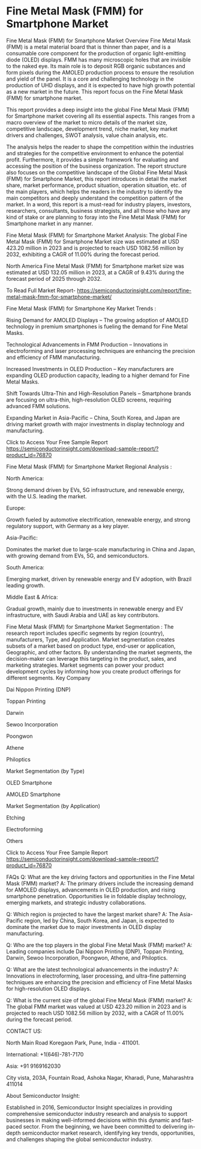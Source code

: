 <h1>Fine Metal Mask (FMM) for Smartphone Market</h1>
Fine Metal Mask (FMM) for Smartphone Market Overview
Fine Metal Mask (FMM) is a metal material board that is thinner than paper, and is a consumable core component for the production of organic light-emitting diode (OLED) displays. FMM has many microscopic holes that are invisible to the naked eye. Its main role is to deposit RGB organic substances and form pixels during the AMOLED production process to ensure the resolution and yield of the panel. It is a core and challenging technology in the production of UHD displays, and it is expected to have high growth potential as a new market in the future. This report focus on the Fine Metal Mask (FMM) for smartphone market.

This report provides a deep insight into the global Fine Metal Mask (FMM) for Smartphone market covering all its essential aspects. This ranges from a macro overview of the market to micro details of the market size, competitive landscape, development trend, niche market, key market drivers and challenges, SWOT analysis, value chain analysis, etc.

The analysis helps the reader to shape the competition within the industries and strategies for the competitive environment to enhance the potential profit. Furthermore, it provides a simple framework for evaluating and accessing the position of the business organization. The report structure also focuses on the competitive landscape of the Global Fine Metal Mask (FMM) for Smartphone Market, this report introduces in detail the market share, market performance, product situation, operation situation, etc. of the main players, which helps the readers in the industry to identify the main competitors and deeply understand the competition pattern of the market.
In a word, this report is a must-read for industry players, investors, researchers, consultants, business strategists, and all those who have any kind of stake or are planning to foray into the Fine Metal Mask (FMM) for Smartphone market in any manner.

Fine Metal Mask (FMM) for Smartphone Market Analysis:
The global Fine Metal Mask (FMM) for Smartphone Market size was estimated at USD 423.20 million in 2023 and is projected to reach USD 1082.56 million by 2032, exhibiting a CAGR of 11.00% during the forecast period.

North America Fine Metal Mask (FMM) for Smartphone market size was estimated at USD 132.05 million in 2023, at a CAGR of 9.43% during the forecast period of 2025 through 2032.


To Read Full Market Report-
https://semiconductorinsight.com/report/fine-metal-mask-fmm-for-smartphone-market/

Fine Metal Mask (FMM) for Smartphone Key Market Trends  :

Rising Demand for AMOLED Displays – The growing adoption of AMOLED technology in premium smartphones is fueling the demand for Fine Metal Masks.

Technological Advancements in FMM Production – Innovations in electroforming and laser processing techniques are enhancing the precision and efficiency of FMM manufacturing.

Increased Investments in OLED Production – Key manufacturers are expanding OLED production capacity, leading to a higher demand for Fine Metal Masks.

Shift Towards Ultra-Thin and High-Resolution Panels – Smartphone brands are focusing on ultra-thin, high-resolution OLED screens, requiring advanced FMM solutions.

Expanding Market in Asia-Pacific – China, South Korea, and Japan are driving market growth with major investments in display technology and manufacturing.


Click to Access Your Free Sample Report
https://semiconductorinsight.com/download-sample-report/?product_id=76870


Fine Metal Mask (FMM) for Smartphone Market Regional Analysis :

North America:

Strong demand driven by EVs, 5G infrastructure, and renewable energy, with the U.S. leading the market.

Europe:

Growth fueled by automotive electrification, renewable energy, and strong regulatory support, with Germany as a key player.

Asia-Pacific:

Dominates the market due to large-scale manufacturing in China and Japan, with growing demand from EVs, 5G, and semiconductors.

South America:

Emerging market, driven by renewable energy and EV adoption, with Brazil leading growth.

Middle East & Africa:

Gradual growth, mainly due to investments in renewable energy and EV infrastructure, with Saudi Arabia and UAE as key contributors.

Fine Metal Mask (FMM) for Smartphone Market Segmentation :
The research report includes specific segments by region (country), manufacturers, Type, and Application. Market segmentation creates subsets of a market based on product type, end-user or application, Geographic, and other factors. By understanding the market segments, the decision-maker can leverage this targeting in the product, sales, and marketing strategies. Market segments can power your product development cycles by informing how you create product offerings for different segments.
Key Company

Dai Nippon Printing (DNP)

Toppan Printing

Darwin

Sewoo Incorporation

Poongwon

Athene

Philoptics

Market Segmentation (by Type)

OLED Smartphone

AMOLED Smartphone

Market Segmentation (by Application)

Etching

Electroforming

Others


Click to Access Your Free Sample Report
https://semiconductorinsight.com/download-sample-report/?product_id=76870


FAQs
Q: What are the key driving factors and opportunities in the Fine Metal Mask (FMM) market?
A: The primary drivers include the increasing demand for AMOLED displays, advancements in OLED production, and rising smartphone penetration. Opportunities lie in foldable display technology, emerging markets, and strategic industry collaborations.


Q: Which region is projected to have the largest market share?
A: The Asia-Pacific region, led by China, South Korea, and Japan, is expected to dominate the market due to major investments in OLED display manufacturing.


Q: Who are the top players in the global Fine Metal Mask (FMM) market?
A: Leading companies include Dai Nippon Printing (DNP), Toppan Printing, Darwin, Sewoo Incorporation, Poongwon, Athene, and Philoptics.


Q: What are the latest technological advancements in the industry?
A: Innovations in electroforming, laser processing, and ultra-fine patterning techniques are enhancing the precision and efficiency of Fine Metal Masks for high-resolution OLED displays.


Q: What is the current size of the global Fine Metal Mask (FMM) market?
A: The global FMM market was valued at USD 423.20 million in 2023 and is projected to reach USD 1082.56 million by 2032, with a CAGR of 11.00% during the forecast period.


CONTACT US:

North Main Road Koregaon Park, Pune, India - 411001.

International: +1(646)-781-7170

Asia: +91 9169162030


City vista, 203A, Fountain Road, Ashoka Nagar, Kharadi, Pune, Maharashtra 411014


About Semiconductor Insight:

Established in 2016, Semiconductor Insight specializes in providing comprehensive semiconductor industry research and analysis to support businesses in making well-informed decisions within this dynamic and fast-paced sector. From the beginning, we have been committed to delivering in-depth semiconductor market research, identifying key trends, opportunities, and challenges shaping the global semiconductor industry. 
